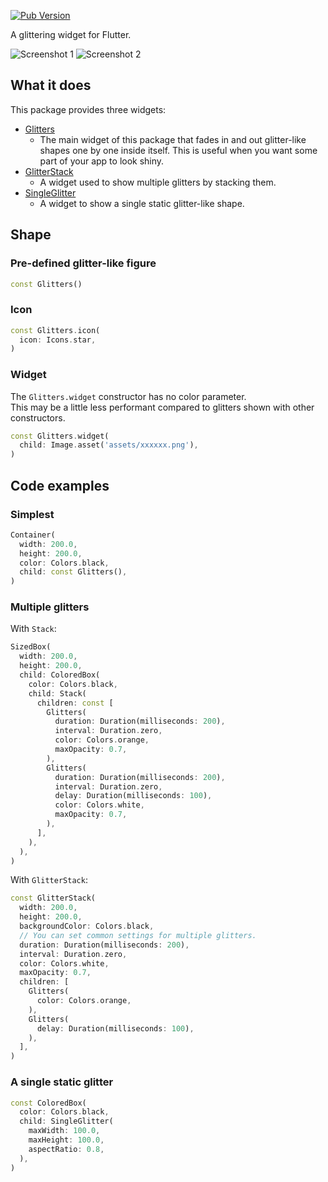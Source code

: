 [![Pub Version](https://img.shields.io/pub/v/glitters)](https://pub.dev/packages/glitters)

A glittering widget for Flutter.

![Screenshot 1](https://user-images.githubusercontent.com/20254485/149648366-496be181-bab7-4c0c-b930-2a82274a7436.gif)
![Screenshot 2](https://user-images.githubusercontent.com/20254485/149598957-2c0334e0-7ab7-44ab-af28-fb8bda520034.gif)

## What it does

This package provides three widgets:

* [Glitters](https://pub.dev/documentation/glitters/latest/glitters/Glitters-class.html)
    * The main widget of this package that fades in and out glitter-like shapes one by one
    inside itself. This is useful when you want some part of your app to look shiny.
* [GlitterStack](https://pub.dev/documentation/glitters/latest/glitters/GlitterStack-class.html)
    * A widget used to show multiple glitters by stacking them.
* [SingleGlitter](https://pub.dev/documentation/glitters/latest/single_glitter/SingleGlitter-class.html)
    * A widget to show a single static glitter-like shape.

## Shape

### Pre-defined glitter-like figure

```dart
const Glitters()
```

### Icon

```dart
const Glitters.icon(
  icon: Icons.star,
)
```

### Widget

The `Glitters.widget` constructor has no color parameter.  
This may be a little less performant compared to glitters shown with other constructors.

```dart
const Glitters.widget(
  child: Image.asset('assets/xxxxxx.png'),
)
```

## Code examples

### Simplest

```dart
Container(
  width: 200.0,
  height: 200.0,
  color: Colors.black,
  child: const Glitters(),
)
```

### Multiple glitters

With `Stack`:

```dart
SizedBox(
  width: 200.0,
  height: 200.0,
  child: ColoredBox(
    color: Colors.black,
    child: Stack(
      children: const [
        Glitters(
          duration: Duration(milliseconds: 200),
          interval: Duration.zero,
          color: Colors.orange,
          maxOpacity: 0.7,
        ),
        Glitters(
          duration: Duration(milliseconds: 200),
          interval: Duration.zero,
          delay: Duration(milliseconds: 100),
          color: Colors.white,
          maxOpacity: 0.7,
        ),
      ],
    ),
  ),
)
```

With `GlitterStack`:

```dart
const GlitterStack(
  width: 200.0,
  height: 200.0,
  backgroundColor: Colors.black,
  // You can set common settings for multiple glitters.
  duration: Duration(milliseconds: 200),
  interval: Duration.zero,
  color: Colors.white,
  maxOpacity: 0.7,
  children: [
    Glitters(
      color: Colors.orange,
    ),
    Glitters(
      delay: Duration(milliseconds: 100),
    ),
  ],
)
```

### A single static glitter

```dart
const ColoredBox(
  color: Colors.black,
  child: SingleGlitter(
    maxWidth: 100.0,
    maxHeight: 100.0,
    aspectRatio: 0.8,
  ),
)
```
